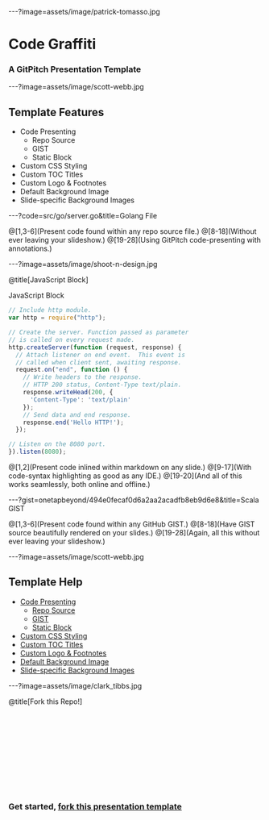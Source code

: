 ---?image=assets/image/patrick-tomasso.jpg

# Code Graffiti

### A GitPitch Presentation Template

---?image=assets/image/scott-webb.jpg

## Template Features

- Code Presenting
  + Repo Source
  + GIST
  + Static Block
- Custom CSS Styling
- Custom TOC Titles
- Custom Logo & Footnotes
- Default Background Image
- Slide-specific Background Images

---?code=src/go/server.go&title=Golang File

@[1,3-6](Present code found within any repo source file.)
@[8-18](Without ever leaving your slideshow.)
@[19-28](Using GitPitch code-presenting with annotations.)

---?image=assets/image/shoot-n-design.jpg

@title[JavaScript Block]

<p><span class="slide-title">JavaScript Block</span></p>

```javascript
// Include http module.
var http = require("http");

// Create the server. Function passed as parameter
// is called on every request made.
http.createServer(function (request, response) {
  // Attach listener on end event.  This event is
  // called when client sent, awaiting response.
  request.on("end", function () {
    // Write headers to the response.
    // HTTP 200 status, Content-Type text/plain.
    response.writeHead(200, {
      'Content-Type': 'text/plain'
    });
    // Send data and end response.
    response.end('Hello HTTP!');
  });

// Listen on the 8080 port.
}).listen(8080);
```

@[1,2](Present code inlined within markdown on any slide.)
@[9-17](With code-syntax highlighting as good as any IDE.)
@[19-20](And all of this works seamlessly, both online and offline.)

---?gist=onetapbeyond/494e0fecaf0d6a2aa2acadfb8eb9d6e8&title=Scala GIST

@[1,3-6](Present code found within any GitHub GIST.)
@[8-18](Have GIST source beautifully rendered on your slides.)
@[19-28](Again, all this without ever leaving your slideshow.)


---?image=assets/image/scott-webb.jpg

## Template Help

- [Code Presenting](https://github.com/gitpitch/gitpitch/wiki/Code-Presenting)
  + [Repo Source](https://github.com/gitpitch/gitpitch/wiki/Code-Delimiter-Slides)
  + [GIST](https://github.com/gitpitch/gitpitch/wiki/GIST-Slides)
  + [Static Block](https://github.com/gitpitch/gitpitch/wiki/Code-Slides)
- [Custom CSS Styling](https://github.com/gitpitch/gitpitch/wiki/Slideshow-Custom-CSS)
- [Custom TOC Titles](https://github.com/gitpitch/gitpitch/wiki/Table-of-Contents)
- [Custom Logo & Footnotes](https://github.com/gitpitch/gitpitch/wiki/Footnote-Setting)
- [Default Background Image](https://github.com/gitpitch/gitpitch/wiki/Background-Setting)
- [Slide-specific Background Images](https://github.com/gitpitch/gitpitch/wiki/Image-Slides#background)

---?image=assets/image/clark_tibbs.jpg

@title[Fork this Repo!]

<br><br><br>
<br><br><br>
<br><br><br>

### Get started, <a target="_blank" href="https://github.com/gitpitch/template-code-graffiti-brick">fork this presentation template <i class="fa fa-external-link" style="margin-left: 10px" aria-hidden="true"></i></a>

